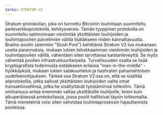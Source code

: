 ```yaml
---
termi: STRATUM V2
---
```


Stratum-protokollan, joka on tunnettu Bitcoinin louhintaan suunniteltu peiteverkkoprotokolla, kehitysversio. Tämän tyyppinen protokolla on suunniteltu optimoimaan viestintää yksittäisten louhijoiden ja louhintapoolien palvelimien välillä lisätäkseen niiden kannattavuutta. Braiins-poolin (aiemmin "Slush Pool") kehittämä Stratum V2 tuo mukanaan useita parannuksia, mukaan lukien tehokkaamman viestinnän louhijoiden ja louhintapoolien välillä, vähentäen siten tarvittavaa kaistanleveyttä. Se myös vähentää poolien infrastruktuuritarpeita. Turvallisuuden osalta se lisää kryptografista todennusta estääkseen erilaisia "man-in-the-middle" -hyökkäyksiä, mukaan lukien salakuuntelun ja hashraten pahantahtoisen uudelleenohjauksen. Tärkeä osa Stratum V2:ssa on, että se sisältää aliprotokollia, jotka sallivat yksittäisten louhijoiden valita omat transaktiosettinsä, jotka he sisällyttävät työstämiinsä lohkoihin. Tämä ominaisuus antaa enemmän valtaa yksittäisille louhijoille, toisin kuin alkuperäisessä protokollassa, jossa poolit hallitsivat täysin lohkomallia. Tämä menetelmä voisi siten vahvistaa louhintaprosessin hajauttamista pooleissa.